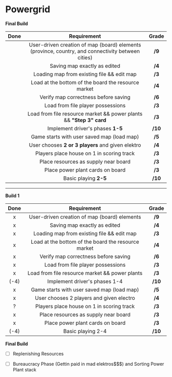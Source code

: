# Powergrid

**Final Build**

|Done| Requirement | Grade |
|:-:| :-------------: |:-------------:|
| | User-driven creation of map (board) elements (province, country, and connectivity between cities) | **/9** |
| | Saving map exactly as edited      | **/4** |
| | Loading map from existing file && edit map | **/3** |
| | Load at the bottom of the board the resource market  | **/4** |
| | Verify map correctness before saving | **/6** |
| | Load from file player possessions | **/3** |
| | Load from file resource market && power plants && **"Step 3" card** | **/3** |
| | Implement driver's phases **1-5** | **/10** |
| | Game starts with user saved map (load map) | **/5** |
| | User chooses **2 or 3 players** and given elektro | **/4** |
| | Players place house on 1 in scoring track  | **/3** |
| | Place resources as supply near board | **/3** |
| | Place power plant cards on board | **/3** |
| | Basic playing **2-5** | **/10** |

-----------------------------------------------------------------------------------------------------

**Build 1**

|Done| Requirement | Grade |
|:-:| :-------------: |:-------------:|
| x| User-driven creation of map (board) elements | **/9** |
| x| Saving map exactly as edited      | **/4** |
| x| Loading map from existing file && edit map | **/3** |
| x| Load at the bottom of the board the resource market  | **/4** |
| x| Verify map correctness before saving | **/6** |
| x| Load from file player possessions | **/3** |
| x| Load from file resource market && power plants | **/3** |
| (-4)| Implement driver's phases 1-4 | **/10** |
| x| Game starts with user saved map (load map) | **/5** |
| x| User chooses 2 players and given electro | **/4** |
| ?| Players place house on 1 in scoring track  | **/3** |
| x| Place resources as supply near board | **/3** |
| x| Place power plant cards on board | **/3** |
| (-4)| Basic playing 2-4 | **/10** |



**Final Build**
- [ ] Replenishing Resources
- [ ] Bureaucracy Phase (Gettin paid in mad elektros$$$) and Sorting Power Plant stack


